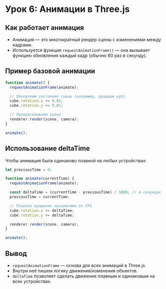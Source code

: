 # Урок 6: Анимации в Three.js

## Как работает анимация
- Анимация — это многократный рендер сцены с изменениями между кадрами.
- Используется функция `requestAnimationFrame()` — она вызывает функцию обновления каждый кадр (обычно 60 раз в секунду).

## Пример базовой анимации
```js
function animate() {
  requestAnimationFrame(animate);

  // Обновляем состояние сцены (например, вращаем куб)
  cube.rotation.x += 0.01;
  cube.rotation.y += 0.01;

  // Перерисовываем сцену
  renderer.render(scene, camera);
}

animate();
```

## Использование deltaTime
Чтобы анимация была одинаково плавной на любых устройствах:

```js
let previousTime = 0;

function animate(currentTime) {
  requestAnimationFrame(animate);

  const deltaTime = (currentTime - previousTime) / 1000; // в секундах
  previousTime = currentTime;

  // Плавное вращение независимо от FPS
  cube.rotation.x += deltaTime;
  cube.rotation.y += deltaTime;

  renderer.render(scene, camera);
}

animate();
```

## Вывод
- `requestAnimationFrame` — основа для всех анимаций в Three.js.
- Внутри неё пишем логику движения/изменения объектов.
- `deltaTime` позволяет сделать движение плавным и одинаковым на всех устройствах.
